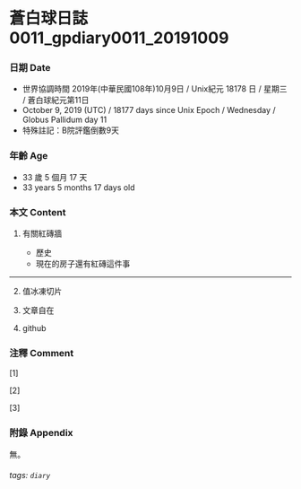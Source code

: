 蒼白球日誌0011_gpdiary0011_20191009
===

### 日期 Date
* 世界協調時間 2019年(中華民國108年)10月9日 / Unix紀元 18178 日 / 星期三 / 蒼白球紀元第11日
* October 9, 2019 (UTC) / 18177 days since Unix Epoch / Wednesday / Globus Pallidum day 11
* 特殊註記：B院評鑑倒數9天

### 年齡 Age 
* 33 歲 5 個月 17 天
* 33 years 5 months 17 days old

### 本文 Content 
1. 有關紅磚牆
    
    * 歷史
    * 現在的房子還有紅磚這件事
    
---
       
2. 值冰凍切片

3. 文章自在
4. github
    
### 注釋 Comment

[1] 

[2] 

[3] 


### 附錄 Appendix 
無。

###### tags: `diary`